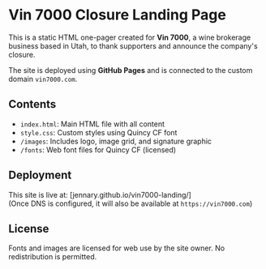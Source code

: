 # Vin 7000 Closure Landing Page

This is a static HTML one-pager created for **Vin 7000**, a wine brokerage business based in Utah, to thank supporters and announce the company's closure.

The site is deployed using **GitHub Pages** and is connected to the custom domain `vin7000.com`.

## Contents
- `index.html`: Main HTML file with all content
- `style.css`: Custom styles using Quincy CF font
- `/images`: Includes logo, image grid, and signature graphic
- `/fonts`: Web font files for Quincy CF (licensed)

## Deployment
This site is live at: [jennary.github.io/vin7000-landing/]  
(Once DNS is configured, it will also be available at `https://vin7000.com`)

## License
Fonts and images are licensed for web use by the site owner. No redistribution is permitted.
